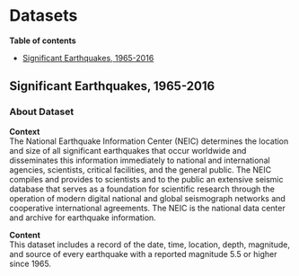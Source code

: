 # Datasets

**Table of contents**

- [Significant Earthquakes, 1965-2016]()

## Significant Earthquakes, 1965-2016
### About Dataset
**Context**\
The National Earthquake Information Center (NEIC) determines the location and size of all significant earthquakes that occur worldwide and disseminates this information immediately to national and international agencies, scientists, critical facilities, and the general public. The NEIC compiles and provides to scientists and to the public an extensive seismic database that serves as a foundation for scientific research through the operation of modern digital national and global seismograph networks and cooperative international agreements. The NEIC is the national data center and archive for earthquake information.

**Content**\
This dataset includes a record of the date, time, location, depth, magnitude, and source of every earthquake with a reported magnitude 5.5 or higher since 1965.
